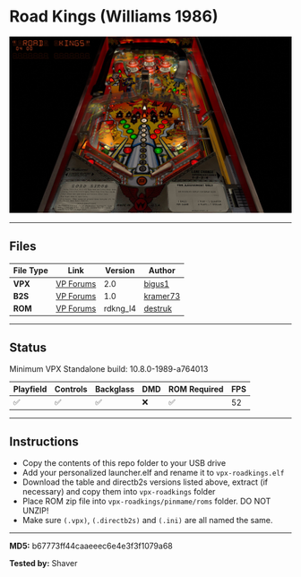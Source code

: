 # Road Kings (Williams 1986)

![Table Preview](../../images/vpx-roadkings-preview.jpg)

---

## Files
| File Type | Link | Version | Author | 
|-----------|--------|----------|--------------|
| **VPX** | [VP Forums](https://www.vpforums.org/index.php?app=downloads&showfile=17600) | 2.0 | [bigus1](https://www.vpforums.org/index.php?showuser=107629) |
| **B2S** | [VP Forums](https://www.vpforums.org/index.php?app=downloads&showfile=11058) | 1.0 | [kramer73](https://www.vpforums.org/index.php?showuser=309) |
| **ROM** | [VP Forums](https://www.vpforums.org/index.php?app=downloads&showfile=134) | rdkng_l4 | [destruk](https://www.vpforums.org/index.php?showuser=5) |

---

## Status 
Minimum VPX Standalone build: 10.8.0-1989-a764013

| Playfield | Controls | Backglass | DMD | ROM Required | FPS | 
|-----------|----------|-----------|-----|--------------|-----|
| :white_check_mark: | :white_check_mark: | :white_check_mark: | :x: | :white_check_mark: | 52 |

---

## Instructions

- Copy the contents of this repo folder to your USB drive
- Add your personalized launcher.elf and rename it to `vpx-roadkings.elf`
- Download the table and directb2s versions listed above, extract (if necessary) and copy them into `vpx-roadkings` folder
- Place ROM zip file into `vpx-roadkings/pinmame/roms` folder. DO NOT UNZIP!
- Make sure `(.vpx)`, `(.directb2s)` and `(.ini)` are all named the same.

---

**MD5:** b67773ff44caaeeec6e4e3f3f1079a68

**Tested by:** Shaver
